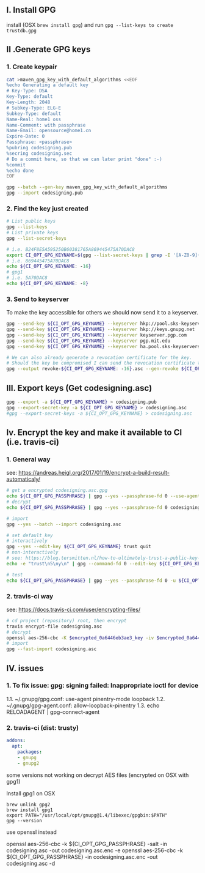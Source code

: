 
## I. Install GPG

install (OSX `brew install gpg`) and run `gpg --list-keys to create trustdb.gpg`

## II .Generate GPG keys

### 1. Create keypair
```bash
cat >maven_gpg_key_with_default_algorithms <<EOF
%echo Generating a default key
# Key-Type: DSA
Key-Type: default
Key-Length: 2048
# Subkey-Type: ELG-E
Subkey-Type: default
Name-Real: home1 oss
Name-Comment: with passphrase
Name-Email: opensource@home1.cn
Expire-Date: 0
Passphrase: <passphrase>
%pubring codesigning.pub
%secring codesigning.sec
# Do a commit here, so that we can later print "done" :-)
%commit
%echo done
EOF

gpg --batch --gen-key maven_gpg_key_with_default_algorithms
gpg --import codesigning.pub
```

### 2. Find the key just created

```bash
# List public keys
gpg --list-keys
# List private keys
gpg --list-secret-keys

# i.e. B24F8E5A595250B60381765A869445475A70DAC8
export CI_OPT_GPG_KEYNAME=$(gpg --list-secret-keys | grep -E '[A-Z0-9]{16,}')
# i.e. 869445475A70DAC8
echo ${CI_OPT_GPG_KEYNAME: -16}
# gpg1
# i.e. 5A70DAC8
echo ${CI_OPT_GPG_KEYNAME: -8}
```

### 3. Send to keyserver

To make the key accessible for others we should now send it to a keyserver.

```bash
gpg --send-key ${CI_OPT_GPG_KEYNAME} --keyserver hkp://pool.sks-keyservers.net
gpg --send-key ${CI_OPT_GPG_KEYNAME} --keyserver hkp://keys.gnupg.net
gpg --send-key ${CI_OPT_GPG_KEYNAME} --keyserver keyserver.pgp.com
gpg --send-key ${CI_OPT_GPG_KEYNAME} --keyserver pgp.mit.edu
gpg --send-key ${CI_OPT_GPG_KEYNAME} --keyserver ha.pool.sks-keyservers.net

# We can also already generate a revocation certificate for the key.
# Should the key be compromised I can send the revocation certificate to the keyserver to invalidate the signing key.
gpg --output revoke-${CI_OPT_GPG_KEYNAME: -16}.asc --gen-revoke ${CI_OPT_GPG_KEYNAME: -16}
```

## III. Export keys (Get codesigning.asc)

```bash
gpg --export -a ${CI_OPT_GPG_KEYNAME} > codesigning.pub
gpg --export-secret-key -a ${CI_OPT_GPG_KEYNAME} > codesigning.asc
#gpg --export-secret-keys -a ${CI_OPT_GPG_KEYNAME} > codesigning.asc
```

## Iv. Encrypt the key and make it available to CI (i.e. travis-ci)

### 1. General way
see: https://andreas.heigl.org/2017/01/19/encrypt-a-build-result-automaticaly/
```bash
# get a encrypted codesigning.asc.gpg
echo ${CI_OPT_GPG_PASSPHRASE} | gpg --yes --passphrase-fd 0 --use-agent --cipher-algo AES256 -o codesigning.asc.gpg -c codesigning.asc
# decrypt
echo ${CI_OPT_GPG_PASSPHRASE} | gpg --yes --passphrase-fd 0 codesigning.asc.gpg

# import
gpg --yes --batch --import codesigning.asc

# set default key
# interactively
gpg --yes --edit-key ${CI_OPT_GPG_KEYNAME} trust quit
# non-interactively
# see: https://blog.tersmitten.nl/how-to-ultimately-trust-a-public-key-non-interactively.html
echo -e "trust\n5\ny\n" | gpg --command-fd 0 --edit-key ${CI_OPT_GPG_KEYNAME}

# test
echo ${CI_OPT_GPG_PASSPHRASE} | gpg --yes --passphrase-fd 0 -u ${CI_OPT_GPG_KEYNAME} --armor --detach-sig target/checkstyle-result.xml
```

### 2. travis-ci way
see: https://docs.travis-ci.com/user/encrypting-files/
```bash
# cd project (repository) root, then encrypt
travis encrypt-file codesigning.asc
# decrypt
openssl aes-256-cbc -K $encrypted_0a6446eb3ae3_key -iv $encrypted_0a6446eb3ae3_iv -in codesigning.asc.enc -out codesigning.asc -d
# import
gpg --fast-import codesigning.asc
```

## IV. issues

### 1. To fix issue: gpg: signing failed: Inappropriate ioctl for device
1.1.
    ~/.gnupg/gpg.conf:
    use-agent
    pinentry-mode loopback
1.2.
    ~/.gnupg/gpg-agent.conf:
    allow-loopback-pinentry
1.3.
    echo RELOADAGENT | gpg-connect-agent

### 2. travis-ci (dist: trusty)
```yaml
addons:
  apt:
    packages:
    - gnupg
    - gnupg2
```
some versions not working on decrypt AES files (encrypted on OSX with gpg1)

Install gpg1 on OSX
```
brew unlink gpg2
brew install gpg1
export PATH="/usr/local/opt/gnupg@1.4/libexec/gpgbin:$PATH"
gpg --version
```

use openssl instead

openssl aes-256-cbc -k ${CI_OPT_GPG_PASSPHRASE} -salt -in codesigning.asc -out codesigning.asc.enc -e
openssl aes-256-cbc -k ${CI_OPT_GPG_PASSPHRASE} -in codesigning.asc.enc -out codesigning.asc -d
